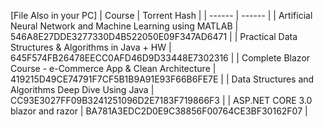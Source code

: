 [File Also in your PC]
| Course | Torrent Hash |
| ------ | ------ |
| Artificial Neural Network and Machine Learning using MATLAB |  546A8E27DDE3277330D4B522050E09F347AD6471 |
| Practical Data Structures & Algorithms in Java + HW | 645F574FB26478EECC0AFD46D9D33448E7302316 |
| Complete Blazor Course - e-Commerce App & Clean Architecture |  419215D49CE74791F7CF5B1B9A91E93F66B6FE7E |
| Data Structures and Algorithms Deep Dive Using Java | CC93E3027FF09B3241251096D2E7183F719866F3 |
| ASP.NET CORE 3.0 blazor and razor | BA781A3EDC2D0E9C38856F00764CE3BF30162F07 |
